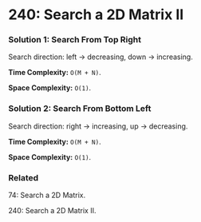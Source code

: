 # 240: Search a 2D Matrix II

### Solution 1: Search From Top Right
Search direction: left -> decreasing, down -> increasing.

**Time Complexity:** `O(M + N)`.

**Space Complexity:** `O(1)`.

### Solution 2: Search From Bottom Left
Search direction: right -> increasing, up -> decreasing.

**Time Complexity:** `O(M + N)`.

**Space Complexity:** `O(1)`.

### Related
74: Search a 2D Matrix.

240: Search a 2D Matrix II.